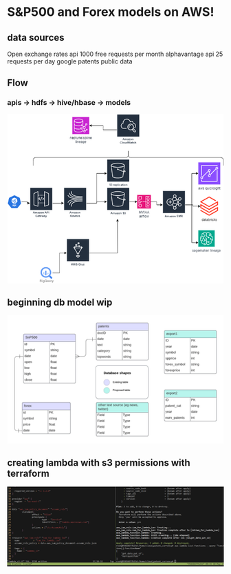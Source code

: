 # S&P500 and Forex models on AWS!

## data sources
Open exchange rates api
    1000 free requests per month
alphavantage api
    25 requests per day
google patents public data
## Flow 
### apis -> hdfs -> hive/hbase -> models

[<img src="./imgs/aws_stock_proj.drawio.png">](https://link-to-your-URL/)
## beginning db model wip
[<img src="./imgs/db_model.png">](https://link-to-your-URL/)
## creating lambda with s3 permissions with terraform
[<img src="./imgs/s3_terra_lambda.png">](https://link-to-your-URL/)
